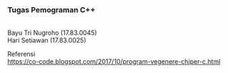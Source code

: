 <h3>Tugas Pemograman C++</h3><br>
Bayu Tri Nugroho (17.83.0045)<br>
Hari Setiawan (17.83.0025)<br>

Referensi<br>
https://co-code.blogspot.com/2017/10/program-vegenere-chiper-c.html
